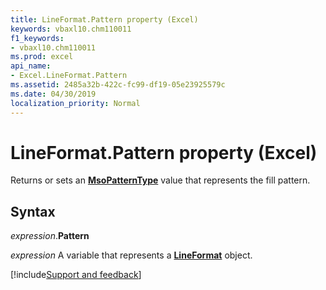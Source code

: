 ```yaml
---
title: LineFormat.Pattern property (Excel)
keywords: vbaxl10.chm110011
f1_keywords:
- vbaxl10.chm110011
ms.prod: excel
api_name:
- Excel.LineFormat.Pattern
ms.assetid: 2485a32b-422c-fc99-df19-05e23925579c
ms.date: 04/30/2019
localization_priority: Normal
---
```



# LineFormat.Pattern property (Excel)

Returns or sets an **[MsoPatternType](office.msopatterntype.md)** value that represents the fill pattern.


## Syntax

_expression_.**Pattern**

_expression_ A variable that represents a **[LineFormat](Excel.LineFormat.md)** object.




[!include[Support and feedback](~/includes/feedback-boilerplate.md)]
